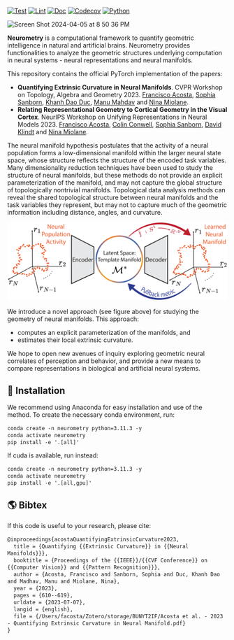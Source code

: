 [![Test](https://github.com/geometric-intelligence/neurometry/actions/workflows/test.yml/badge.svg)](https://github.com/geometric-intelligence/neurometry/actions/workflows/test.yml)
[![Lint](https://github.com/geometric-intelligence/neurometry/actions/workflows/lint.yml/badge.svg)](https://github.com/geometric-intelligence/neurometry/actions/workflows/lint.yml)
[![Doc](https://img.shields.io/badge/docs-website-brightgreen?style=flat)](https://geometric-intelligence.github.io/?badge=latest)
[![Codecov](https://codecov.io/gh/geometric-intelligence/neurometry/branch/main/graph/badge.svg)](https://app.codecov.io/gh/geometric-intelligence/neurometry)
[![Python](https://img.shields.io/badge/python-3.11+-blue?logo=python)](https://www.python.org/)

<img width="1188" alt="Screen Shot 2024-04-05 at 8 50 36 PM" src="https://github.com/geometric-intelligence/neurometry/assets/8267869/f24ddbf2-78ce-4896-9417-ed966316af2e">

**Neurometry** is a computational framework to quantify geometric intelligence in natural and artificial brains. Neurometry provides functionalities to analyze the geometric structures underlying computation in neural systems - neural representations and neural manifolds.

This repository contains the official PyTorch implementation of the papers:
- **Quantifying Extrinsic Curvature in Neural Manifolds**. CVPR Workshop on Topology, Algebra and Geometry 2023.
[Francisco Acosta](https://web.physics.ucsb.edu/~facosta/), [Sophia Sanborn](https://www.sophiasanborn.com/), [Khanh Dao Duc](https://kdaoduc.com/), [Manu Mahdav](https://www.manusmad.com/) and [Nina Miolane](https://www.ninamiolane.com/).
- **Relating Representational Geometry to Cortical Geometry in the Visual Cortex**. NeurIPS Workshop on Unifying Representations in Neural Models 2023.
[Francisco Acosta](https://web.physics.ucsb.edu/~facosta/), [Colin Conwell](https://colinconwell.github.io/), [Sophia Sanborn](https://www.sophiasanborn.com/), [David Klindt](https://david-klindt.github.io/) and [Nina Miolane](https://www.ninamiolane.com/).


The neural manifold hypothesis postulates that the activity of a neural population forms a low-dimensional manifold within the larger neural state space, whose structure reflects the structure of the encoded task variables. Many dimensionality reduction techniques have been used to study the structure of neural manifolds, but these methods do not provide an explicit parameterization of the manifold, and may not capture the global structure of topologically nontrivial manifolds. Topological data analysis methods can reveal the shared topological structure between neural manifolds and the task variables they represent, but may not to capture much of the geometric information including distance, angles, and curvature.

![Overview of method to extract geometric features from neural activation manifolds. ](/method_overview.png)

We introduce a novel approach (see figure above) for studying the geometry of neural manifolds. This approach:
- computes an explicit parameterization of the manifolds, and
- estimates their local extrinsic curvature.

We hope to open new avenues of inquiry exploring geometric neural correlates of perception and behavior, and provide a new means to compare representations in biological and artificial neural systems.



## 🏡 Installation ##

We recommend using Anaconda for easy installation and use of the method. To create the necessary conda environment, run:

```
conda create -n neurometry python=3.11.3 -y
conda activate neurometry
pip install -e '.[all]'
```

If cuda is available, run instead:
```
conda create -n neurometry python=3.11.3 -y
conda activate neurometry
pip install -e '.[all,gpu]'
```

## 🌎 Bibtex ##

If this code is useful to your research, please cite:

```
@inproceedings{acostaQuantifyingExtrinsicCurvature2023,
  title = {Quantifying {{Extrinsic Curvature}} in {{Neural Manifolds}}},
  booktitle = {Proceedings of the {{IEEE}}/{{CVF Conference}} on {{Computer Vision}} and {{Pattern Recognition}}},
  author = {Acosta, Francisco and Sanborn, Sophia and Duc, Khanh Dao and Madhav, Manu and Miolane, Nina},
  year = {2023},
  pages = {610--619},
  urldate = {2023-07-07},
  langid = {english},
  file = {/Users/facosta/Zotero/storage/BUNYT2IF/Acosta et al. - 2023 - Quantifying Extrinsic Curvature in Neural Manifold.pdf}
}
```

